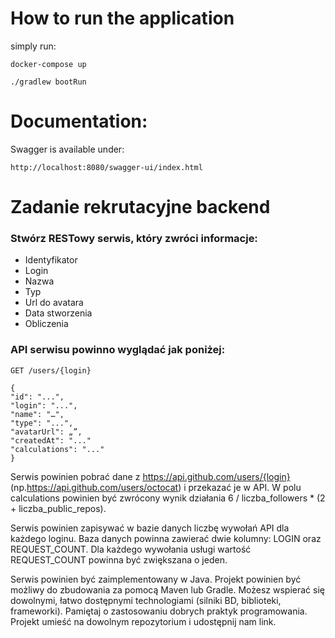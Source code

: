 # How to run the application
simply run:

```docker-compose up```

```./gradlew bootRun```

# Documentation:
Swagger is available under:

```http://localhost:8080/swagger-ui/index.html```


# **Zadanie rekrutacyjne backend**

### Stwórz RESTowy serwis, który zwróci informacje:
- Identyfikator
- Login
- Nazwa
- Typ
- Url do avatara
- Data stworzenia
- Obliczenia

### API serwisu powinno wyglądać jak poniżej:

```GET /users/{login}```
```
{
"id": "...",
"login": "...",
"name": "…",
"type": "...",
"avatarUrl": „”,
"createdAt": "..."
"calculations": "..."
}
```

Serwis powinien pobrać dane z https://api.github.com/users/{login} 
(np.https://api.github.com/users/octocat) i przekazać je w API.
W polu calculations powinien być zwrócony wynik działania 6 / liczba_followers * (2 + liczba_public_repos).

Serwis powinien zapisywać w bazie danych liczbę wywołań API dla każdego loginu.
Baza danych powinna zawierać dwie kolumny: LOGIN oraz REQUEST_COUNT. 
Dla każdego wywołania usługi wartość REQUEST_COUNT powinna być zwiększana o jeden.

Serwis powinien być zaimplementowany w Java.
Projekt powinien być możliwy do zbudowania za pomocą Maven lub Gradle.
Możesz wspierać się dowolnymi, łatwo dostępnymi technologiami (silniki BD, biblioteki, frameworki).
Pamiętaj o zastosowaniu dobrych praktyk programowania.
Projekt umieść na dowolnym repozytorium i udostępnij nam link.
